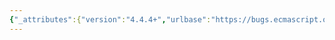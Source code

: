 ```yaml
---
{"_attributes":{"version":"4.4.4+","urlbase":"https://bugs.ecmascript.org/","maintainer":"dherman@mozilla.com"},"bug":{"bug_id":2158,"creation_ts":"2013-11-02 02:19:00 -0700","short_desc":"21.2.3.3.2 RegExpInitialise: erroneous \"]\"","delta_ts":"2013-11-08 13:08:49 -0800","product":"Draft for 6th Edition","component":"editorial issue","version":"Rev 20: October 28, 2013 Draft","rep_platform":"All","op_sys":"All","bug_status":"RESOLVED","resolution":"FIXED","priority":"Normal","bug_severity":"normal","everconfirmed":true,"reporter":{"uid":"andrebargull","name":"André Bargull"},"assigned_to":{"uid":"allen","name":"Allen Wirfs-Brock"},"long_desc":[{"commentid":6359,"comment_count":0,"who":{"uid":"andrebargull","name":"André Bargull"},"bug_when":"2013-11-02 02:19:06 -0700","thetext":"21.2.3.3.2 Runtime Semantics: RegExpInitialise Abstract Operation, step 8:\n\n> Otherwise the goal symbol for the parse is Pattern].\n\nRemove \"]\"."},{"commentid":6388,"comment_count":1,"who":{"uid":"allen","name":"Allen Wirfs-Brock"},"bug_when":"2013-11-02 12:08:41 -0700","thetext":"fixed in rev21 editor's draft"},{"commentid":6515,"comment_count":2,"who":{"uid":"allen","name":"Allen Wirfs-Brock"},"bug_when":"2013-11-08 13:08:49 -0800","thetext":"fixed in rev21 draft"}]}}
---
```

